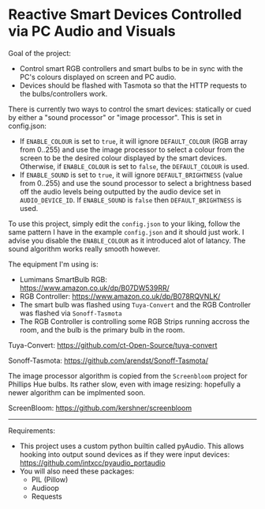 # Reactive Smart Devices Controlled via PC Audio and Visuals

Goal of the project:
 - Control smart RGB controllers and smart bulbs to be in sync with the PC's colours displayed on screen and PC audio.
 - Devices should be flashed with Tasmota so that the HTTP requests to the bulbs/controllers work.
 
There is currently two ways to control the smart devices: statically or cued by either a "sound processor" or "image processor". This is set in config.json:
 - If `ENABLE_COLOUR` is set to `true`, it will ignore `DEFAULT_COLOUR` (RGB array from 0..255) and use the image processor to select a colour from the screen to be the desired colour displayed by the smart devices. Otherwise, if `ENABLE_COLOUR` is set to `false`, the `DEFAULT_COLOUR` is used.
 - If `ENABLE_SOUND` is set to `true`, it will ignore `DEFAULT_BRIGHTNESS` (value from 0..255) and use the sound processor to select a brightness based off the audio levels being outputted by the audio device set in `AUDIO_DEVICE_ID`. If `ENABLE_SOUND` is `false` then `DEFAULT_BRIGHTNESS` is used.
 
To use this project, simply edit the `config.json` to your liking, follow the same pattern I have in the example `config.json` and it should just work. I advise you disable the `ENABLE_COLOUR` as it introduced alot of latancy. The sound algorithm works really smooth however.
 
The equipment I'm using is:
 - Lumimans SmartBulb RGB: https://www.amazon.co.uk/dp/B07DW539RR/
 - RGB Controller: https://www.amazon.co.uk/dp/B078RQVNLK/
 - The smart bulb was flashed using `Tuya-Convert` and the RGB Controller was flashed via `Sonoff-Tasmota`
 - The RGB Controller is controlling some RGB Strips running accross the room, and the bulb is the primary bulb in the room.
 
Tuya-Convert: https://github.com/ct-Open-Source/tuya-convert

Sonoff-Tasmota: https://github.com/arendst/Sonoff-Tasmota/

The image processor algorithm is copied from the `Screenbloom` project for Phillips Hue bulbs. Its rather slow, even with image resizing: hopefully a newer algorithm can be implmented soon.

ScreenBloom: https://github.com/kershner/screenbloom

------------------------------------------------------------------------------------------------------

Requirements:

- This project uses a custom python builtin called pyAudio. This allows hooking into output sound devices as if they were input devices: https://github.com/intxcc/pyaudio_portaudio
 - You will also need these packages:
   - PIL (Pillow)
   - Audioop
   - Requests


